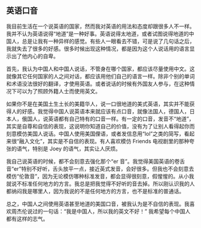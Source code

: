 <div class="inner">
<h2>英语口音</h2>
<p>我目前生活在一个说英语的国家，然而我对英语的用法和态度却跟很多人不一样。我并不认为英语说得“地道”是一种好事。英语说得太地道，或者试图说得地道的中国人，总是让我有一种异样的感觉。有些人一眼看去不错，可是说了几句话之后，我就失去了很多的好感。很多时候出现这种情况，都是因为这个人说话用的语言显示出了他内心的自卑。</p>
<p>首先，我认为中国人和中国人说话，不管身在哪个国家，都应该尽量使用中文。这就像其它任何国家的人之间对话，都应该用他们自己的语言一样。除非个别的单词和术语没法很好的翻译，才使用英语。或者说话的时候有外国友人参与，在这种情况下可以为了照顾外籍人士而使用英文。</p>
<p>如果你不是在美国土生土长的美籍华人，说一口很地道的美式英语，其实并不能获得人的好感。我觉得中国人说英语本来就应该有点口音，就像法国人，德国人，日本人，俄国人，说英语都有自己特有的口音一样。有一定的口音，发音不“地道”，其实是自尊和自信的表现，这说明你知道自己的价值，没有为了让别人看得起你而刻意模仿美国人说话。中国人使用美国俚语，或者发信息用“lol”之类的简写，看起来很“融入文化”，其实是不自信的表现。有人喜欢模仿 Friends 电视剧里的那种夸张的语气，特别是 Joey 的语气，其实让人厌烦。</p>
<p>我自己说英语的时候，都不会刻意去强化那个“er 音”。我觉得美国英语的卷舌音“er”特别不好听，舌头放平一点，接近英式发音，会好很多。但我也不会刻意去模仿“伦敦音”，因为无论模仿哪种标准发音，都会显得很刻意，假惺惺的。从小我就说不标准任何地方的方言。我总是把我觉得不好听的音去掉。所以刚认识我的人都纳闷我是哪里人，因为我说的不是任何地方的方言，也不是标准的普通话。</p>
<p>总之，中国人之间使用英语甚至地道的美国口音，被我认为是不自信的表现。我喜欢周杰伦说过的一句话：“我是中国人，所以我的英文不好！” 我希望每个中国人都有这样的志气。</p>
</div>
<!--
<div class="ad-banner" style="margin-top: 5px">
<script async src="//pagead2.googlesyndication.com/pagead/js/adsbygoogle.js"></script>
<ins class="adsbygoogle"
                    style="display:inline-block;width:100%;height:90px"
                    data-ad-client="ca-pub-1331524016319584"
                    data-ad-slot="6657867155"></ins>
<script>(adsbygoogle = window.adsbygoogle || []).push({});</script>
</div>
<script data-ad-client="ca-pub-1331524016319584" async
            src="https://pagead2.googlesyndication.com/pagead/js/adsbygoogle.js">
</script>
        -->
    
